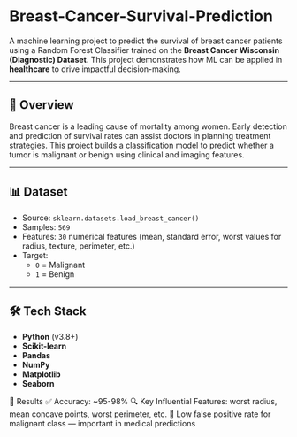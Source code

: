 # Breast-Cancer-Survival-Prediction
A machine learning project to predict the survival of breast cancer patients using a Random Forest Classifier trained on the **Breast Cancer Wisconsin (Diagnostic) Dataset**. This project demonstrates how ML can be applied in **healthcare** to drive impactful decision-making.

---

## 📌 Overview

Breast cancer is a leading cause of mortality among women. Early detection and prediction of survival rates can assist doctors in planning treatment strategies. This project builds a classification model to predict whether a tumor is malignant or benign using clinical and imaging features.

---

## 📊 Dataset

- Source: `sklearn.datasets.load_breast_cancer()`
- Samples: `569`
- Features: `30` numerical features (mean, standard error, worst values for radius, texture, perimeter, etc.)
- Target:
  - `0` = Malignant
  - `1` = Benign

---

## 🛠️ Tech Stack

- **Python** (v3.8+)
- **Scikit-learn**
- **Pandas**
- **NumPy**
- **Matplotlib**
- **Seaborn**

🎯 Results
✅ Accuracy: ~95-98%
🔍 Key Influential Features: worst radius, mean concave points, worst perimeter, etc.
📌 Low false positive rate for malignant class — important in medical predictions

